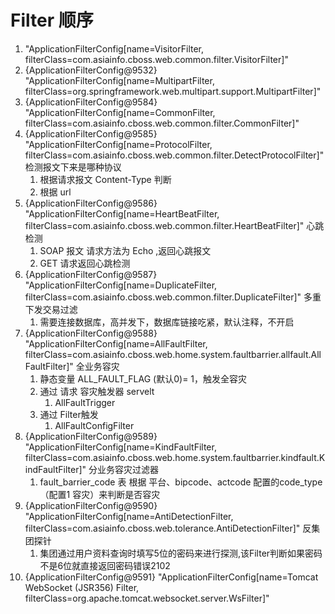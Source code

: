 # Filter 顺序
1. "ApplicationFilterConfig[name=VisitorFilter, filterClass=com.asiainfo.cboss.web.common.filter.VisitorFilter]"
2. {ApplicationFilterConfig@9532} "ApplicationFilterConfig[name=MultipartFilter, filterClass=org.springframework.web.multipart.support.MultipartFilter]"
3. {ApplicationFilterConfig@9584} "ApplicationFilterConfig[name=CommonFilter, filterClass=com.asiainfo.cboss.web.common.filter.CommonFilter]"
4.  {ApplicationFilterConfig@9585} "ApplicationFilterConfig[name=ProtocolFilter, filterClass=com.asiainfo.cboss.web.common.filter.DetectProtocolFilter]" 检测报文下来是哪种协议
	1. 根据请求报文 Content-Type 判断
	2. 根据 url 
5.  {ApplicationFilterConfig@9586} "ApplicationFilterConfig[name=HeartBeatFilter, filterClass=com.asiainfo.cboss.web.common.filter.HeartBeatFilter]" 心跳检测
	1. SOAP 报文  请求方法为 Echo ,返回心跳报文
	2. GET 请求返回心跳检测
6. {ApplicationFilterConfig@9587} "ApplicationFilterConfig[name=DuplicateFilter, filterClass=com.asiainfo.cboss.web.common.filter.DuplicateFilter]" 多重下发交易过滤
	1. 需要连接数据库，高并发下，数据库链接吃紧，默认注释，不开启
7. {ApplicationFilterConfig@9588} "ApplicationFilterConfig[name=AllFaultFilter, filterClass=com.asiainfo.cboss.web.home.system.faultbarrier.allfault.AllFaultFilter]" 全业务容灾
	1. 静态变量 ALL_FAULT_FLAG (默认0)= 1，触发全容灾
	2. 通过 请求 容灾触发器 servelt 
		1. AllFaultTrigger
	3. 通过 Filter触发
		1. AllFaultConfigFilter
8. {ApplicationFilterConfig@9589} "ApplicationFilterConfig[name=KindFaultFilter, filterClass=com.asiainfo.cboss.web.home.system.faultbarrier.kindfault.KindFaultFilter]" 分业务容灾过滤器
	1. fault_barrier_code 表 根据 平台、bipcode、actcode 配置的code_type（配置1 容灾）来判断是否容灾
9.  {ApplicationFilterConfig@9590} "ApplicationFilterConfig[name=AntiDetectionFilter, filterClass=com.asiainfo.cboss.web.tolerance.AntiDetectionFilter]" 反集团探针
	1. 集团通过用户资料查询时填写5位的密码来进行探测,该Filter判断如果密码不是6位就直接返回密码错误2102
10.  {ApplicationFilterConfig@9591} "ApplicationFilterConfig[name=Tomcat WebSocket (JSR356) Filter, filterClass=org.apache.tomcat.websocket.server.WsFilter]"
